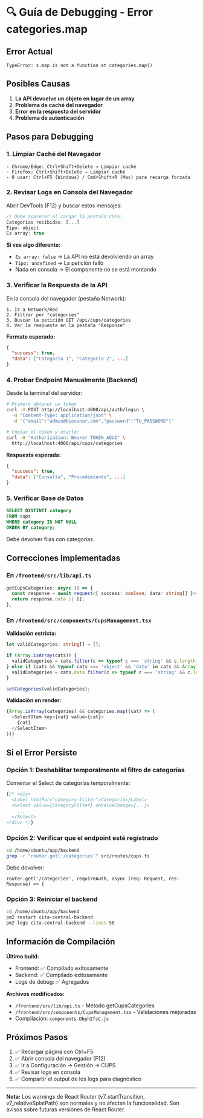 # 🔍 Guía de Debugging - Error categories.map

## Error Actual
```
TypeError: s.map is not a function at categories.map()
```

## Posibles Causas

1. **La API devuelve un objeto en lugar de un array**
2. **Problema de caché del navegador**
3. **Error en la respuesta del servidor**
4. **Problema de autenticación**

## Pasos para Debugging

### 1. Limpiar Caché del Navegador
```
- Chrome/Edge: Ctrl+Shift+Delete → Limpiar caché
- Firefox: Ctrl+Shift+Delete → Limpiar caché
- O usar: Ctrl+F5 (Windows) / Cmd+Shift+R (Mac) para recarga forzada
```

### 2. Revisar Logs en Consola del Navegador

Abrir DevTools (F12) y buscar estos mensajes:

```javascript
// Debe aparecer al cargar la pestaña CUPS:
Categorías recibidas: [...]
Tipo: object
Es array: true
```

**Si ves algo diferente:**
- `Es array: false` → La API no está devolviendo un array
- `Tipo: undefined` → La petición falló
- Nada en consola → El componente no se está montando

### 3. Verificar la Respuesta de la API

En la consola del navegador (pestaña Network):

```
1. Ir a Network/Red
2. Filtrar por "categories"
3. Buscar la petición GET /api/cups/categories
4. Ver la respuesta en la pestaña "Response"
```

**Formato esperado:**
```json
{
  "success": true,
  "data": ["Categoría 1", "Categoría 2", ...]
}
```

### 4. Probar Endpoint Manualmente (Backend)

Desde la terminal del servidor:

```bash
# Primero obtener un token
curl -X POST http://localhost:4000/api/auth/login \
  -H "Content-Type: application/json" \
  -d '{"email":"admin@biosanar.com","password":"TU_PASSWORD"}'

# Copiar el token y usarlo:
curl -H "Authorization: Bearer TOKEN_AQUI" \
  http://localhost:4000/api/cups/categories
```

**Respuesta esperada:**
```json
{
  "success": true,
  "data": ["Consulta", "Procedimiento", ...]
}
```

### 5. Verificar Base de Datos

```sql
SELECT DISTINCT category 
FROM cups 
WHERE category IS NOT NULL 
ORDER BY category;
```

Debe devolver filas con categorías.

## Correcciones Implementadas

### En `/frontend/src/lib/api.ts`
```typescript
getCupsCategories: async () => {
  const response = await request<{ success: boolean; data: string[] }>(`/cups/categories`);
  return response.data || [];
},
```

### En `/frontend/src/components/CupsManagement.tsx`

**Validación estricta:**
```typescript
let validCategories: string[] = [];

if (Array.isArray(cats)) {
  validCategories = cats.filter(c => typeof c === 'string' && c.length > 0);
} else if (cats && typeof cats === 'object' && 'data' in cats && Array.isArray(cats.data)) {
  validCategories = cats.data.filter(c => typeof c === 'string' && c.length > 0);
}

setCategories(validCategories);
```

**Validación en render:**
```typescript
{Array.isArray(categories) && categories.map((cat) => (
  <SelectItem key={cat} value={cat}>
    {cat}
  </SelectItem>
))}
```

## Si el Error Persiste

### Opción 1: Deshabilitar temporalmente el filtro de categorías

Comentar el Select de categorías temporalmente:

```typescript
{/* <div>
  <Label htmlFor="category-filter">Categoría</Label>
  <Select value={categoryFilter} onValueChange={...}>
    ...
  </Select>
</div> */}
```

### Opción 2: Verificar que el endpoint esté registrado

```bash
cd /home/ubuntu/app/backend
grep -r "router.get('/categories'" src/routes/cups.ts
```

Debe devolver:
```
router.get('/categories', requireAuth, async (req: Request, res: Response) => {
```

### Opción 3: Reiniciar el backend

```bash
cd /home/ubuntu/app/backend
pm2 restart cita-central-backend
pm2 logs cita-central-backend --lines 50
```

## Información de Compilación

**Último build:**
- Frontend: ✅ Compilado exitosamente
- Backend: ✅ Compilado exitosamente
- Logs de debug: ✅ Agregados

**Archivos modificados:**
- `/frontend/src/lib/api.ts` - Método getCupsCategories
- `/frontend/src/components/CupsManagement.tsx` - Validaciones mejoradas
- Compilación: `components-Dbph2fsC.js`

## Próximos Pasos

1. ✅ Recargar página con Ctrl+F5
2. ✅ Abrir consola del navegador (F12)
3. ✅ Ir a Configuración → Gestión → CUPS
4. ✅ Revisar logs en consola
5. ✅ Compartir el output de los logs para diagnóstico

---

**Nota:** Los warnings de React Router (v7_startTransition, v7_relativeSplatPath) son normales y no afectan la funcionalidad. Son avisos sobre futuras versiones de React Router.
